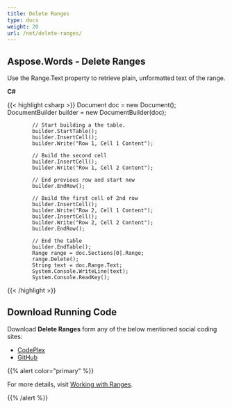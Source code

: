 ```yaml
---
title: Delete Ranges
type: docs
weight: 20
url: /net/delete-ranges/
---
```


## **Aspose.Words - Delete Ranges**

Use the Range.Text property to retrieve plain, unformatted text of the range.

**C#**

{{< highlight csharp >}}
             Document doc = new Document();
            DocumentBuilder builder = new DocumentBuilder(doc);

            // Start building a the table.
            builder.StartTable();
            builder.InsertCell();
            builder.Write("Row 1, Cell 1 Content");

            // Build the second cell
            builder.InsertCell();
            builder.Write("Row 1, Cell 2 Content");

            // End previous row and start new
            builder.EndRow();

            // Build the first cell of 2nd row
            builder.InsertCell();
            builder.Write("Row 2, Cell 1 Content");
            builder.InsertCell();
            builder.Write("Row 2, Cell 2 Content");
            builder.EndRow();

            // End the table
            builder.EndTable();
            Range range = doc.Sections[0].Range;
            range.Delete();
            String text = doc.Range.Text;
            System.Console.WriteLine(text);
            System.Console.ReadKey();
{{< /highlight >}}

## **Download Running Code**

Download **Delete Ranges** form any of the below mentioned social coding sites:

- [CodePlex](https://asposenpoi.codeplex.com/downloads/get/1525853)
- [GitHub](https://github.com/asposewords/Aspose.Words-for-.NET/releases/download/Aspose.Words_Features_Missing_in_NPOI-v1.1/07.02-DeleteRange.zip)

{{% alert color="primary" %}} 

For more details, visit [Working with Ranges](https://docs.aspose.com/words/net/working-with-ranges-in-npoi-in-aspose-words/).

{{% /alert %}}
